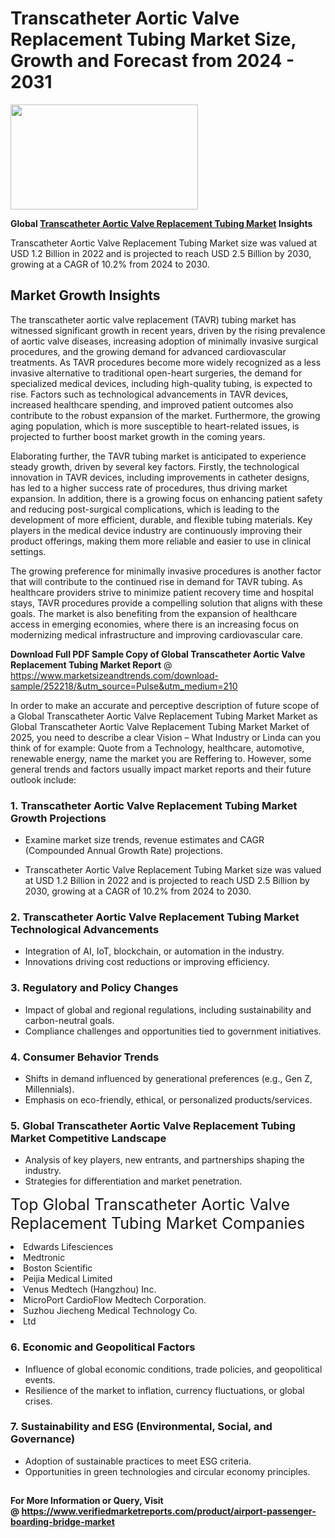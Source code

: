 <H1>Transcatheter Aortic Valve Replacement Tubing Market Size, Growth and Forecast from 2024 - 2031</H1><img class="aligncenter size-medium wp-image-584254" src="https://thirdeyenews.in/wp-content/uploads/2024/09/Global-Market-Research-300x168.jpeg" alt="" width="300" height="168" /><p><strong>Global&nbsp;<a href="https://www.marketsizeandtrends.com/download-sample/252218/&amp;utm_source=Pulse&amp;utm_medium=210">Transcatheter Aortic Valve Replacement Tubing Market</a> Insights</strong></p><p>Transcatheter Aortic Valve Replacement Tubing Market size was valued at USD 1.2 Billion in 2022 and is projected to reach USD 2.5 Billion by 2030, growing at a CAGR of 10.2% from 2024 to 2030.</p><p><h2>Market Growth Insights</h2> <p>The transcatheter aortic valve replacement (TAVR) tubing market has witnessed significant growth in recent years, driven by the rising prevalence of aortic valve diseases, increasing adoption of minimally invasive surgical procedures, and the growing demand for advanced cardiovascular treatments. As TAVR procedures become more widely recognized as a less invasive alternative to traditional open-heart surgeries, the demand for specialized medical devices, including high-quality tubing, is expected to rise. Factors such as technological advancements in TAVR devices, increased healthcare spending, and improved patient outcomes also contribute to the robust expansion of the market. Furthermore, the growing aging population, which is more susceptible to heart-related issues, is projected to further boost market growth in the coming years.</p> <p></p> <p>Elaborating further, the TAVR tubing market is anticipated to experience steady growth, driven by several key factors. Firstly, the technological innovation in TAVR devices, including improvements in catheter designs, has led to a higher success rate of procedures, thus driving market expansion. In addition, there is a growing focus on enhancing patient safety and reducing post-surgical complications, which is leading to the development of more efficient, durable, and flexible tubing materials. Key players in the medical device industry are continuously improving their product offerings, making them more reliable and easier to use in clinical settings.</p> <p>The growing preference for minimally invasive procedures is another factor that will contribute to the continued rise in demand for TAVR tubing. As healthcare providers strive to minimize patient recovery time and hospital stays, TAVR procedures provide a compelling solution that aligns with these goals. The market is also benefiting from the expansion of healthcare access in emerging economies, where there is an increasing focus on modernizing medical infrastructure and improving cardiovascular care.</p> <p></p><p><span class=""><strong>Download Full PDF Sample Copy of Global Transcatheter Aortic Valve Replacement Tubing Market Report</strong> @ <a href="https://www.marketsizeandtrends.com/download-sample/252218/&amp;utm_source=Pulse&amp;utm_medium=210" target="_blank">https://www.marketsizeandtrends.com/download-sample/252218/&amp;utm_source=Pulse&amp;utm_medium=210</a></span></p><p>In order to make an accurate and perceptive description of future scope of a Global&nbsp;Transcatheter Aortic Valve Replacement Tubing Market Market as Global&nbsp;Transcatheter Aortic Valve Replacement Tubing Market Market of 2025, you need to describe a clear Vision &ndash; What Industry or Linda can you think of for example: Quote from a Technology, healthcare, automotive, renewable energy, name the market you are Reffering to. However, some general trends and factors usually impact market reports and their future outlook include:</p><h3>1.&nbsp;<strong>Transcatheter Aortic Valve Replacement Tubing Market Growth Projections</strong></h3><ul><li>Examine market size trends, revenue estimates and CAGR (Compounded Annual Growth Rate) projections.</li><li><p>Transcatheter Aortic Valve Replacement Tubing Market size was valued at USD 1.2 Billion in 2022 and is projected to reach USD 2.5 Billion by 2030, growing at a CAGR of 10.2% from 2024 to 2030.</p></li></ul><h3>2.&nbsp;<strong>Transcatheter Aortic Valve Replacement Tubing Market Technological Advancements</strong></h3><ul><li>Integration of AI, IoT, blockchain, or automation in the industry.</li><li>Innovations driving cost reductions or improving efficiency.</li></ul><h3>3.&nbsp;<strong>Regulatory and Policy Changes</strong></h3><ul><li>Impact of global and regional regulations, including sustainability and carbon-neutral goals.</li><li>Compliance challenges and opportunities tied to government initiatives.</li></ul><h3>4.&nbsp;<strong>Consumer Behavior Trends</strong></h3><ul><li>Shifts in demand influenced by generational preferences (e.g., Gen Z, Millennials).</li><li>Emphasis on eco-friendly, ethical, or personalized products/services.</li></ul><h3>5.&nbsp;<strong>Global Transcatheter Aortic Valve Replacement Tubing Market Competitive Landscape</strong></h3><ul><li>Analysis of key players, new entrants, and partnerships shaping the industry.</li><li>Strategies for differentiation and market penetration.</li></ul><p data-pm-slice="1 1 []"><span style="color: inherit; font-family: inherit; font-size: 25px;">Top Global Transcatheter Aortic Valve Replacement Tubing Market Companies</span></p><div class="" data-test-id=""><p><li>Edwards Lifesciences</li><li> Medtronic</li><li> Boston Scientific</li><li> Peijia Medical Limited</li><li> Venus Medtech (Hangzhou) Inc.</li><li> MicroPort CardioFlow Medtech Corporation.</li><li> Suzhou Jiecheng Medical Technology Co.</li><li> Ltd</li></p></div><h3>6.&nbsp;<strong>Economic and Geopolitical Factors</strong></h3><ul><li>Influence of global economic conditions, trade policies, and geopolitical events.</li><li>Resilience of the market to inflation, currency fluctuations, or global crises.</li></ul><h3>7.&nbsp;<strong>Sustainability and ESG (Environmental, Social, and Governance)</strong></h3><ul><li>Adoption of sustainable practices to meet ESG criteria.</li><li>Opportunities in green technologies and circular economy principles.</li></ul><h2><strong style="font-size: 14px;">For More Information or Query, Visit @&nbsp;</strong><a style="background-color: #ffffff; font-size: 14px;" href="https://www.marketsizeandtrends.com/report/transcatheter-aortic-valve-replacement-tubing-market/" target="_blank">https://www.verifiedmarketreports.com/product/airport-passenger-boarding-bridge-market</a></h2>
